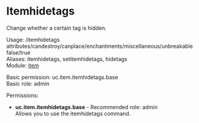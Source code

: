 Itemhidetags
====
Change whether a certain tag is hidden.

Usage: /itemhidetags attributes/candestroy/canplace/enchantments/miscellaneous/unbreakable false/true<br>
Aliases: itemhidetags, setitemhidetags, hidetags<br>
Module: [item](../modules/item.md)<br>

Basic permission: uc.item.itemhidetags.base<br>
Basic role: admin<br>

Permissions: <br>
* **uc.item.itemhidetags.base** - Recommended role: admin<br>Allows you to use the itemhidetags command.
